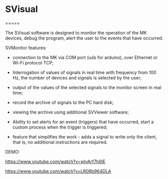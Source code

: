 # SVisual
=====

The SVisual software is designed to monitor the operation of the MK devices, debug the program, alert the user to the events that have occurred.

SVMonitor features:

- connection to the MK via COM port (usb for arduino), over Ethernet or Wi-Fi protocol TCP;

- Interrogation of values ​​of signals in real time with frequency from 100 Hz, the number of devices and signals is selected by the user;

- output of the values ​​of the selected signals to the monitor screen in real time;

- record the archive of signals to the PC hard disk;

- viewing the archive using additional SVViewer software;

- Ability to set alerts for an event (triggers) that have occurred, start a custom process when the trigger is triggered;

- feature that simplifies the work - adds a signal to write only the client, that is, no additional instructions are required.


DEMO:

  https://www.youtube.com/watch?v=wlvArf7h6lE

  https://www.youtube.com/watch?v=LR0Rb964DLA
